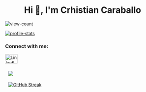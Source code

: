 <h1 align="center">Hi 👋, I'm Crhistian Caraballo</h1>
<p align="left"> <img src="https://komarev.com/ghpvc/?username=masterofelectronic&label=Profile%20views&color=0e75b6&style=flat" alt="view-count" /> </p>

<p align="left"> <a href="https://github.com/ryo-ma/github-profile-trophy"><img src="https://github-profile-trophy.vercel.app/?username=Crhis35&theme=nord" alt="profile-stats" /></a> </p>

<h3 align="left">Connect with me:</h3>
<p align="left">
  <a href="https://www.linkedin.com/in/crhistian-caraballo/" target="blank"><img align="center" src="https://raw.githubusercontent.com/rahuldkjain/github-profile-readme-generator/master/src/images/icons/Social/linked-in-alt.svg" alt="LinkedIn icon" height="30" width="40" /></a>
</p>

<div style="display: flex; flex-wrap: wrap; justify-content: space-between;">
  <div style="flex: 1 1 30%; margin: 10px;">
   <picture>
    <source
      srcset="https://github-readme-stats.vercel.app/api?username=crhis35&show_icons=true&theme=dark"
      media="(prefers-color-scheme: dark)"
    />
    <source
      srcset="https://github-readme-stats.vercel.app/api?username=crhis35&show_icons=true"
      media="(prefers-color-scheme: light), (prefers-color-scheme: no-preference)"
    />
    <img src="https://github-readme-stats.vercel.app/api?username=crhis35&show_icons=true" />
  </picture>
  </div>
  <div style="flex: 1 1 100%; margin: 10px;">
   <a href="https://git.io/streak-stats"><img src="https://github-readme-streak-stats.herokuapp.com?user=Crhis35&theme=dark" alt="GitHub Streak" /></a>
  </div>
</div>



<!---
Crhis35/Crhis35 is a ✨ special ✨ repository because its `README.md` (this file) appears on your GitHub profile.
You can click the Preview link to take a look at your changes.
--->
